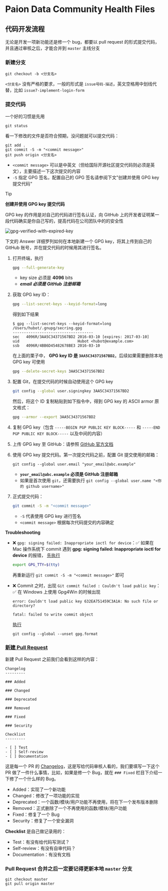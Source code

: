 Paion Data Community Health Files
=================================

代码开发流程
----------

无论是开发一项新功能还是修一个 bug，都要以 pull request 的形式提交代码，并且通过审核之后，才能合并到 `master` 主线分支

### 新建分支

```console
git checkout -b <分支名>
```

`<分支名>` 没有严格的要求，一般的形式是 `issue号码-描述`，英文空格用中划线代替，比如 `issue7-implement-login-form`

### 提交代码

一个好的习惯是先用

```console
git status
```

看一下修改的文件是否符合预期，没问题就可以提交代码：

```console
git add .
git commit -S -m "<commit message>"
git push origin <分支名>
```

- `<commit message>` 可以是中英文（但给国际开源社区提交代码则必须是英文），主要描述一下这次提交的内容
- `-S` 指定 GPG 签名，配置自己的 GPG 签名请参阅下文”创建并使用 GPG key 提交代码“

> [!TIP]
> 
> __创建并使用 GPG key 提交代码__
> 
> GPG key 的作用是对自己的代码进行签名认证，向 GitHub 上的开发者证明某一段代码确实是你自己写的，提高代码在公司团队中的的安全性
> 
> ![gpg-verified-with-expired-key](https://github.com/user-attachments/assets/d12c64d5-58e2-4e6b-a8b4-bba99b1c993f)
> 
> 下文的 Answer 详细罗列如何在本地新建一个 GPG key，将其上传到自己的 GitHub 账号，并在提交代码的时候用其进行签名。
> 
> 1. 打开终端，执行
> 
>    ```bash
>    gpg --full-generate-key
>    ```
> 
>    - key size 必须是 **4096** bits
>    - ***email 必须是 GitHub 注册邮箱***
> 
> 2. 获取 GPG key ID：
> 
>    ```bash
>    gpg --list-secret-keys --keyid-format=long
>    ```
> 
>    得到如下结果
> 
>    ```
>    $ gpg --list-secret-keys --keyid-format=long
>    /Users/hubot/.gnupg/secring.gpg
>    ------------------------------------
>    sec   4096R/3AA5C34371567BD2 2016-03-10 [expires: 2017-03-10]
>    uid                          Hubot <hubot@example.com>
>    ssb   4096R/4BB6D45482678BE3 2016-03-10
>    ```
> 
>    在上面的栗子中， **GPG key ID 是 `3AA5C34371567BD2`**。后续如果需要删除本地 GPG key 可使用
>    
>    ```bash
>    gpg --delete-secret-keys 3AA5C34371567BD2
>    ```
> 
> 3. 配置 Git，在提交代码的时候自动使用这个 GPG key
> 
>    ```bash
>    git config --global user.signingkey 3AA5C34371567BD2
>    ```
> 
>    然后，将这个 ID 复制粘贴到如下指令中，得到 GPG key 的 ASCII armor 原文格式：
> 
>    ```bash
>    gpg --armor --export 3AA5C34371567BD2
>    ```
> 
> 4. 复制 GPG key（包含 `-----BEGIN PGP PUBLIC KEY BLOCK-----` 和 `-----END PGP PUBLIC KEY BLOCK-----` 以及中间的内容）
> 5. 上传 GPG key 至 GitHub：请参照 [GitHub 官方文档](https://docs.github.com/en/authentication/managing-commit-signature-verification/adding-a-gpg-key-to-your-github-account)
> 6. 使用 GPG key 提交代码。第一次提交代码之前，配置 Git 提交使用的邮箱：
> 
>    ```console
>    git config --global user.email "your_email@abc.example"
>    ```
>
>    - **`your_email@abc.example` 必须是 GitHub 注册邮箱**
>    - 如果是首次使用 `git`，还需要执行 `git config --global user.name "<你的 github username>"`
> 
> 7. 正式提交代码：
> 
>    ```bash
>    git commit -S -m "<commit message>"
>    ```
> 
>    - `-S` 代表使用 GPG key 进行签名
>    - `<commit message>` 根据每次代码提交的内容确定
> 
> __Troubleshooting__
> 
> - ❌ `gpg: signing failed: Inappropriate ioctl for device`：✅ 如果在 Mac 操作系统下 commit 遇到
>   **gpg: signing failed: Inappropriate ioctl for device** 的报错，
>   [先执行](https://github.com/keybase/keybase-issues/issues/2798#issue-205008630)
> 
>   ```bash
>   export GPG_TTY=$(tty)
>   ```
> 
>   再重新运行 `git commit -S -m "<commit message>"` 即可
> 
> - ❌ Commit 之时，出现 `Git commit failed : Couldn't load public key`：✅ 在 Windows 上使用 Gpg4Win 的时候出现
> 
>   ```console
>   error: Couldn't load public key 632EA751459C3A1A: No such file or directory?
> 
>   fatal: failed to write commit object
>   ```
> 
>   [执行](https://stackoverflow.com/questions/73726815/git-commit-failed-couldnt-load-public-key#comment135267740_73816112)
> 
>   ```console
>   git config --global --unset gpg.format
>   ```

### [新建 Pull Request](https://docs.github.com/en/pull-requests/collaborating-with-pull-requests/proposing-changes-to-your-work-with-pull-requests/creating-a-pull-request#creating-the-pull-request)

新建 Pull Request 之前我们会看到这样的内容：

```
Changelog
---------

### Added

### Changed

### Deprecated

### Removed

### Fixed

### Security

Checklist
---------

- [ ] Test
- [ ] Self-review
- [ ] Documentation
```

这是每一个 PR 的 [Changelog](https://keepachangelog.com/en/1.1.0/)，这是写给代码审核人看的，我们要填写一下这个 PR 做了一件什么事情，比如，如果是修一个 Bug，就在 `### Fixed` 栏目下介绍一下修了一个什么样的 Bug。

- Added：实现了一个新功能
- Changed：修改了一项功能的实现
- Deprecated：一个函数/模块/用户功能不再使用，将在下一个发布版本删除
- Removed：正式删除了一个不再使用的函数/模块/用户功能
- Fixed：修复了一个 Bug
- Security：修复了一个安全漏洞

**Checklist** 是自己做记录用的：

- Test：有没有给代码写测试？
- Self-review：有没有自审代码？
- Documentation：有没有文档

### Pull Request 合并之后一定要记得更新本地 `master` 分支

```console
git checkout master
git pull origin master
```
